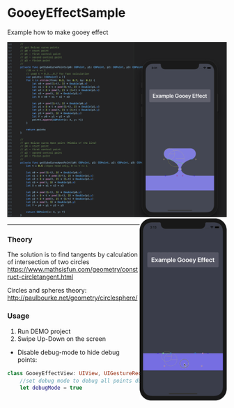 # GooeyEffectSample
Example how to make gooey effect

<img  width="700" src="/ReadmeSources/1.png" />
<img align="right"  width="200" src="/ReadmeSources/Gooey.gif" />

---
### Theory
The solution is to find tangents by calculation of intersection of two circles
https://www.mathsisfun.com/geometry/construct-circletangent.html
        
Circles and spheres theory:
http://paulbourke.net/geometry/circlesphere/

### Usage

  1. Run DEMO project
  2. Swipe Up-Down on the screen
  
* Disable debug-mode to hide debug points:
``` swift
class GooeyEffectView: UIView, UIGestureRecognizerDelegate, CAAnimationDelegate {
    //set debug mode to debug all points during animation
    let debugMode = true
    
```    
